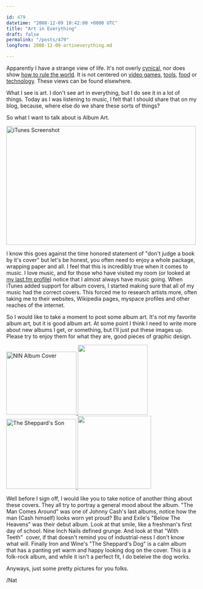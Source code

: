 ```yaml
---

id: 479
datetime: "2008-12-09 10:42:00 +0000 UTC"
title: "Art in Everything"
draft: false
permalink: "/posts/479"
longform: 2008-12-09-artineverything.md

---
```


Apparently I have a strange view of life. It's not overly <a href="http://maddox.xmission.com/">cynical</a>, nor does show <a href="http://www.paulgraham.com/articles.html">how to rule the world</a>. It is not centered on <a href="http://kotaku.com/">video games</a>, <a href="http://lifehacker.com/">tools</a>, <a href="http://www.foodnetwork.com/">food</a> or <a href="http://www.engadget.com/">technology</a>. These views can be found elsewhere.

What I see is art. I don't see art in everything, but I do see it in a lot of things. Today as I was listening to music, I felt that I should share that on my blog, because, where else do we share these sorts of things?

So what I want to talk about is Album Art.

<a title="iTunes Screenshot by Nat W, on Flickr" href="http://www.flickr.com/photos/icco/3097410656/"><img src="http://farm4.static.flickr.com/3228/3097410656_806f28e5ed.jpg" alt="iTunes Screenshot" width="500" height="313" /></a>

<!--more-->

I know this goes against the time honored statement of "don't judge a book by it's cover" but let's be honest, you often need to enjoy a whole package, wrapping paper and all. I feel that this is incredibly true when it comes to music. I love music, and for those who have visited my room (or looked at <a href="http://www.last.fm/user/icco">my last.fm profile</a>) notice that I almost always have music going. When iTunes added support for album covers, I started making sure that all of my music had the correct covers. This forced me to research artists more, often taking me to their websites, Wikipedia pages, myspace profiles and other reaches of the internet.

So I would like to take a moment to post some album art. It's not my favorite album art, but it is good album art. At some point I think I need to write more about new albums I get, or something, but I'll just put these images up. Please try to enjoy them for what they are, good pieces of graphic design.

<a href="/images/2008/12/image-5.bmp" rel="lightbox[set1]" title="Nine Inch Nails">
   <img title="Nine Inch Nails" class="lbThumb" src="/images/2008/12/image-5.bmp" alt="NIN Album Cover" width="185" height="166" />
</a>

<a href="/images/2008/12/bluandexile.bmp" rel="lightbox[set1]">
   <img title="Blu And Exile" src="/images/2008/12/bluandexile.bmp" alt="" width="184" height="184" />
</a>

<a href="/images/2008/12/image-4.bmp" rel="lightbox[set1]">
   <img title="Iron And Wine" src="/images/2008/12/image-4.bmp" alt="The Sheppard's Son" width="184" height="184" />
</a>

<a href="/images/2008/12/image-3.bmp" rel="lightbox[set1]">
   <img title="Johnny Cash" src="/images/2008/12/image-3.bmp" alt="" width="194" height="192" />
</a>

Well before I sign off, I would like you to take notice of another thing about these covers. They all try to portray a general mood about the album. "The Man Comes Around" was one of Johnny Cash's last albums, notice how the man (Cash himself) looks worn yet proud? Blu and Exile's "Below The Heavens" was their debut album. Look at that smile, like a freshman's first day of school. Nine Inch Nails defined grunge. And look at that "With Teeth"  cover, if that doesn't remind you of industrial-ness I don't know what will. Finally Iron and Wine's "The Sheppard's Dog" is a calm album that has a panting yet warm and happy looking dog on the cover. This is a folk-rock album, and while it isn't a perfect fit, I do beleive the dog works.

Anyways, just some pretty pictures for you folks.

/Nat


